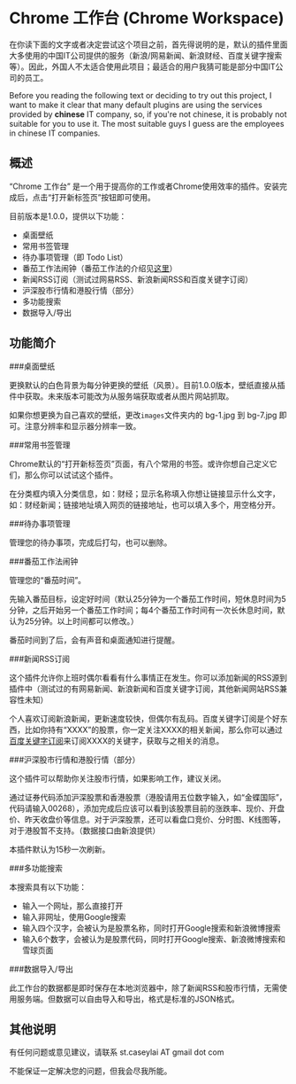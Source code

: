 Chrome 工作台 (Chrome Workspace)
=============

在你读下面的文字或者决定尝试这个项目之前，首先得说明的是，默认的插件里面大多使用的中国IT公司提供的服务（新浪/网易新闻、新浪财经、百度关键字搜索等）。因此，外国人不太适合使用此项目；最适合的用户我猜可能是部分中国IT公司的员工。

Before you reading the following text or deciding to try out this project, I want to make it clear that many default plugins are using the services provided by **chinese** IT company, so, if you're not chinese, it is probably not suitable for you to use it. The most suitable guys I guess are the employees in chinese IT companies.


概述
----

“Chrome 工作台” 是一个用于提高你的工作或者Chrome使用效率的插件。安装完成后，点击“打开新标签页”按钮即可使用。

目前版本是1.0.0，提供以下功能：

* 桌面壁纸
* 常用书签管理
* 待办事项管理（即 Todo List）
* 番茄工作法闹钟（番茄工作法的介绍见[这里](http://www.zhihu.com/question/20189826)）
* 新闻RSS订阅（测试过网易RSS、新浪新闻RSS和百度关键字订阅）
* 沪深股市行情和港股行情（部分）
* 多功能搜索
* 数据导入/导出

功能简介
--------

###桌面壁纸

更换默认的白色背景为每分钟更换的壁纸（风景）。目前1.0.0版本，壁纸直接从插件中获取。未来版本可能改为从服务端获取或者从图片网站抓取。

如果你想更换为自己喜欢的壁纸，更改`images`文件夹内的 bg-1.jpg 到 bg-7.jpg 即可。注意分辨率和显示器分辨率一致。


###常用书签管理

Chrome默认的“打开新标签页”页面，有八个常用的书签。或许你想自己定义它们，那么你可以试试这个插件。

在分类框内填入分类信息，如：财经；显示名称填入你想让链接显示什么文字，如：财经新闻；链接地址填入网页的链接地址，也可以填入多个，用空格分开。


###待办事项管理

管理您的待办事项，完成后打勾，也可以删除。


###番茄工作法闹钟

管理您的“番茄时间”。

先输入番茄目标，设定好时间（默认25分钟为一个番茄工作时间，短休息时间为5分钟，之后开始另一个番茄工作时间；每4个番茄工作时间有一次长休息时间，默认为25分钟。以上时间都可以修改。）

番茄时间到了后，会有声音和桌面通知进行提醒。


###新闻RSS订阅

这个插件允许你上班时偶尔看看有什么事情正在发生。你可以添加新闻的RSS源到插件中（测试过的有网易新闻、新浪新闻和百度关键字订阅，其他新闻网站RSS兼容性未知）

个人喜欢订阅新浪新闻，更新速度较快，但偶尔有乱码。百度关键字订阅是个好东西，比如你持有“XXXX”的股票，你一定关注XXXX的相关新闻，那么你可以通过[百度关键字订阅](http://www.baidu.com/search/rss.html)来订阅XXXX的关键字，获取与之相关的消息。


###沪深股市行情和港股行情（部分）

这个插件可以帮助你关注股市行情，如果影响工作，建议关闭。

通过证券代码添加沪深股票和香港股票（港股请用五位数字输入，如“金蝶国际”，代码请输入00268），添加完成后应该可以看到该股票目前的涨跌率、现价、开盘价、昨天收盘价等信息。对于沪深股票，还可以看盘口竞价、分时图、K线图等，对于港股暂不支持。（数据接口由新浪提供）

本插件默认为15秒一次刷新。


###多功能搜索

本搜索具有以下功能：
* 输入一个网址，那么直接打开
* 输入非网址，使用Google搜索
* 输入四个汉字，会被认为是股票名称，同时打开Google搜索和新浪微博搜索
* 输入6个数字，会被认为是股票代码，同时打开Google搜索、新浪微博搜索和雪球页面


###数据导入/导出

此工作台的数据都是即时保存在本地浏览器中，除了新闻RSS和股市行情，无需使用服务端。但数据可以自由导入和导出，格式是标准的JSON格式。


其他说明
--------

有任何问题或意见建议，请联系 st.caseylai AT gmail dot com

不能保证一定解决您的问题，但我会尽我所能。





